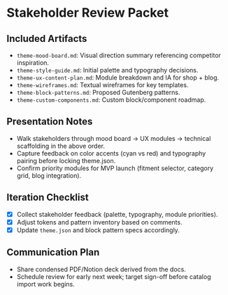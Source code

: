 # Stakeholder Review Packet

## Included Artifacts
- `theme-mood-board.md`: Visual direction summary referencing competitor inspiration.
- `theme-style-guide.md`: Initial palette and typography decisions.
- `theme-ux-content-plan.md`: Module breakdown and IA for shop + blog.
- `theme-wireframes.md`: Textual wireframes for key templates.
- `theme-block-patterns.md`: Proposed Gutenberg patterns.
- `theme-custom-components.md`: Custom block/component roadmap.

## Presentation Notes
- Walk stakeholders through mood board → UX modules → technical scaffolding in the above order.
- Capture feedback on color accents (cyan vs red) and typography pairing before locking theme.json.
- Confirm priority modules for MVP launch (fitment selector, category grid, blog integration).

## Iteration Checklist
- [x] Collect stakeholder feedback (palette, typography, module priorities).
- [x] Adjust tokens and pattern inventory based on comments.
- [x] Update `theme.json` and block pattern specs accordingly.

## Communication Plan
- Share condensed PDF/Notion deck derived from the docs.
- Schedule review for early next week; target sign-off before catalog import work begins.
